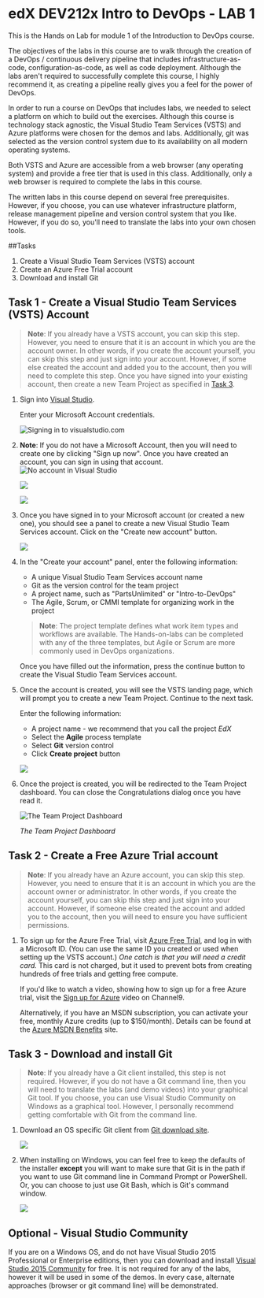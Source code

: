 # edX DEV212x Intro to DevOps - LAB 1 #
This is the Hands on Lab for module 1 of the Introduction to DevOps course.

The objectives of the labs in this course are to walk through the creation of a DevOps / continuous delivery pipeline that includes infrastructure-as-code, configuration-as-code, as well as code deployment. Although the labs aren't required to successfully complete this course, I highly recommend it, as creating a pipeline really gives you a feel for the power of DevOps.

In order to run a course on DevOps that includes labs, we needed to select a platform on which to build out the exercises. Although this course
is technology stack agnostic, the Visual Studio Team Services (VSTS) and Azure platforms were chosen for the demos and labs. Additionally, git was selected as the version control system due to its availability on all modern operating systems.

Both VSTS and Azure are accessible from a web browser (any operating system) and provide a free tier that is used in this class.
Additionally, only a web browser is required to complete the labs in this course.

The written labs in this course depend on several free prerequisites. However, if you choose, you can use whatever infrastructure platform, release management pipeline and version control system that you like.  However, if you do so, you'll need to translate the labs into your own chosen tools.

##Tasks
1. Create a Visual Studio Team Services (VSTS) account
2. Create an Azure Free Trial account
3. Download and install Git

## Task 1 - Create a Visual Studio Team Services (VSTS) Account ####
> **Note**: If you already have a VSTS account, you can skip this step. However, you need to ensure that it is an account in which you are the account owner. In other words, if you create the account yourself, you can skip this step and just sign into your account. However, if some else created the account and added you to the account, then you will need to complete this step. Once you have signed into your existing account, then create a new Team Project as specified in [Task 3](#Ex4Task2).

1. Sign into [Visual Studio](https://go.microsoft.com/fwlink/?LinkId=307137).

    Enter your Microsoft Account credentials.

    ![Signing in to visualstudio.com](media/vsts-sign-in.png "Signing into visualstudio.com")


1. **Note**: If you do not have a Microsoft Account, then you will need to create one by clicking "Sign up now". Once you have created an account, you can sign in using that account.
    ![No account in Visual Studio](media/vsts-sign-in-no-account.png)
	
	![](media/create-ms-account.png)

    ![](media/confirm-name-vsts.png)
1. Once you have signed in to your Microsoft account (or created a new one), you should see a panel to create a new Visual Studio Team Services account. Click on the "Create new account" button. 

    ![](media/create-new-vsts-account.png)

1. In the "Create your account" panel, enter the following information: 
	
	- A unique Visual Studio Team Services account name
	- Git as the version control for the team project
	- A project name, such as "PartsUnlimited" or "Intro-to-DevOps"
	- The Agile, Scrum, or CMMI template for organizing work in the project

    > **Note**: The project template defines what work item types and workflows are available. The Hands-on-labs can be completed with any of the three
    templates, but Agile or Scrum are more commonly used in DevOps organizations.

	Once you have filled out the information, press the continue button to create the Visual Studio Team Services account.

1. Once the account is created, you will see the VSTS landing page, which will prompt you to create a new Team Project. Continue to the next task.
    
    Enter the following information:
    - A project name - we recommend that you call the project _EdX_
    - Select the **Agile** process template
    - Select **Git** version control
    - Click **Create project** button

	![](media/create-your-account.png)


1. Once the project is created, you will be redirected to the Team Project dashboard. You can close the Congratulations dialog once you have read it.

    ![The Team Project Dashboard](media/vsts-team-project-dashboard.png "The Team Project Dashboard")

    _The Team Project Dashboard_
    
## Task 2 - Create a Free Azure Trial account ####
> **Note**: If you already have an Azure account, you can skip this step. However, you need to ensure that it is an account in which you are the account owner or administrator. In other words, if you create the account yourself, you can skip this step and just sign into your account. However, if someone else created the account and added you to the account, then you will need to ensure you have sufficient permissions. 

1. To sign up for the Azure Free Trial, visit [Azure Free Trial](https://azure.microsoft.com/en-us/pricing/free-trial/), and log in with a Microsoft ID. (You can use the same ID you created or used when setting up the VSTS account.) _One catch is that you will need a credit card._ This card is not charged, but it used to prevent bots from creating hundreds of free trials and getting free compute. 

	If you'd like to watch a video, showing how to sign up for a free Azure trial, visit the [Sign up for Azure](https://channel9.msdn.com/Blogs/Windows-Azure/Sign-up-for-Microsoft-Azure) video on Channel9.

	Alternatively, if you have an MSDN subscription, you can activate your free, monthly Azure credits (up to $150/month). Details can be found at the [Azure MSDN Benefits](https://azure.microsoft.com/en-us/pricing/member-offers/msdn-benefits/) site.

## Task 3 - Download and install Git
> **Note**: If you already have a Git client installed, this step is not required. However, if you do not have a Git command line, then you will need to translate the labs (and demo videos) into your graphical Git tool. If you choose, you can use Visual Studio Community on Windows as a graphical tool.  However, I personally recommend getting comfortable with Git from the command line.

1. Download an OS specific Git client from [Git download site](https://git-scm.com/downloads).

	![](media/git-download-site.png)

1. When installing on Windows, you can feel free to keep the defaults of the installer **except** you will want to make sure that Git is in the path if you want to use Git command line in Command Prompt or PowerShell. Or, you can choose to just use Git Bash, which is Git's command window. 

	![](media/add-git-path.png)
    	
## Optional - Visual Studio Community ####
If you are on a Windows OS, and do not have Visual Studio 2015 Professional or Enterprise editions, then you can download and
install [Visual Studio 2015 Community](https://www.visualstudio.com/en-us/products/visual-studio-community-vs.aspx) for free. It is not required for any of the labs, however it will be used in some of the demos. In every case, alternate approaches (browser or git command line) will be demonstrated.



